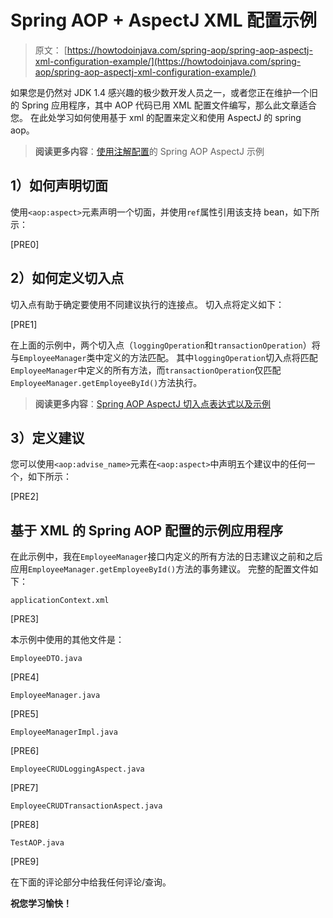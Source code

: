 # Spring AOP + AspectJ XML 配置示例

> 原文： [https://howtodoinjava.com/spring-aop/spring-aop-aspectj-xml-configuration-example/](https://howtodoinjava.com/spring-aop/spring-aop-aspectj-xml-configuration-example/)

如果您是仍然对 JDK 1.4 感兴趣的极少数开发人员之一，或者您正在维护一个旧的 Spring 应用程序，其中 AOP 代码已用 XML 配置文件编写，那么此文章适合您。 在此处学习如何使用基于 xml 的配置来定义和使用 AspectJ 的 spring aop。

> **阅读更多内容**：[使用注解配置](//howtodoinjava.com/spring/spring-aop/spring-aop-aspectj-example-tutorial-using-annotation-config/)的 Spring AOP AspectJ 示例

## 1）如何声明切面

使用`<aop:aspect>`元素声明一个切面，并使用`ref`属性引用该支持 bean，如下所示：

[PRE0]

## 2）如何定义切入点

切入点有助于确定要使用不同建议执行的连接点。 切入点将定义如下：

[PRE1]

在上面的示例中，两个切入点（`loggingOperation`和`transactionOperation`）将与`EmployeeManager`类中定义的方法匹配。 其中`loggingOperation`切入点将匹配`EmployeeManager`中定义的所有方法，而`transactionOperation`仅匹配`EmployeeManager.getEmployeeById()`方法执行。

> **阅读更多内容**：[Spring AOP AspectJ 切入点表达式以及示例](//howtodoinjava.com/spring/spring-aop/writing-spring-aop-aspectj-pointcut-expressions-with-examples/)

## 3）定义建议

您可以使用`<aop:advise_name>`元素在`<aop:aspect>`中声明五个建议中的任何一个，如下所示：

[PRE2]

## 基于 XML 的 Spring AOP 配置的示例应用程序

在此示例中，我在`EmployeeManager`接口内定义的所有方法的日志建议之前和之后应用`EmployeeManager.getEmployeeById()`方法的事务建议。 完整的配置文件如下：

`applicationContext.xml`

[PRE3]

本示例中使用的其他文件是：

`EmployeeDTO.java`

[PRE4]

`EmployeeManager.java`

[PRE5]

`EmployeeManagerImpl.java`

[PRE6]

`EmployeeCRUDLoggingAspect.java`

[PRE7]

`EmployeeCRUDTransactionAspect.java`

[PRE8]

`TestAOP.java`

[PRE9]

在下面的评论部分中给我任何评论/查询。

**祝您学习愉快！**